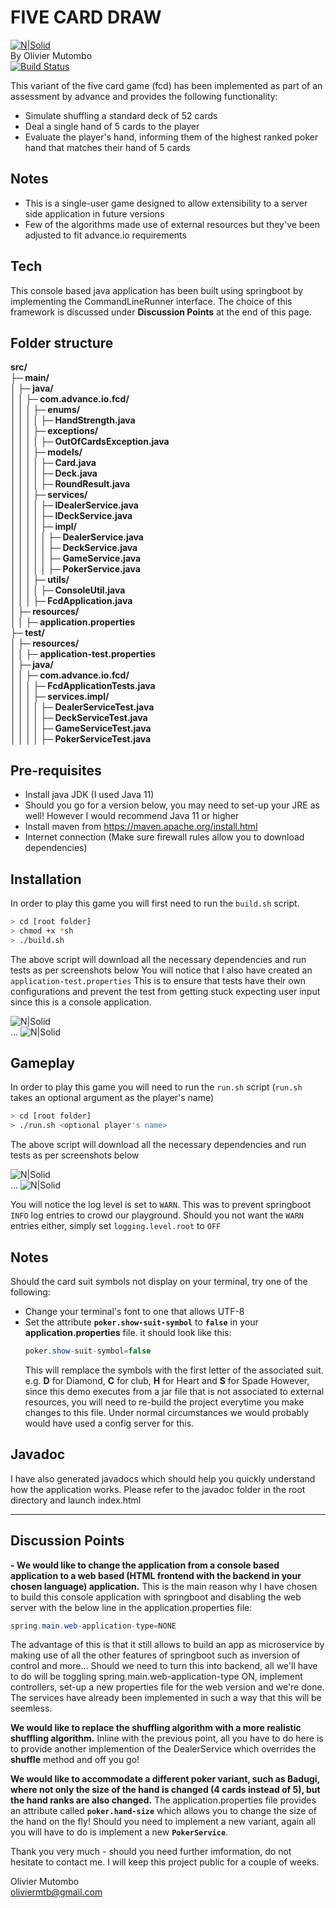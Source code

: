 # FIVE CARD DRAW
[![N|Solid](https://www.advance.io/wp-content/uploads/2016/09/advance.png)](https://www.advance.io/)   
By Olivier Mutombo  
[![Build Status](https://travis-ci.org/joemccann/dillinger.svg?branch=master)](https://travis-ci.org/joemccann/dillinger)

This variant of the five card game (fcd) has been implemented as part of an assessment by advance and provides the following functionality:

- Simulate shuffling a standard deck of 52 cards
- Deal a single hand of 5 cards to the player
- Evaluate the player's hand, informing them of the highest ranked poker hand that matches their hand of 5 cards

## Notes

- This is a single-user game designed to allow extensibility to a server side application in future versions
- Few of the algorithms made use of external resources but they've been adjusted to fit advance.io requirements

## Tech

This console based java application has been built using springboot by implementing the CommandLineRunner interface. The choice of this framework is discussed under **Discussion Points** at the end of this page.


## Folder structure

**src/  
├─ main/  
│  ├─ java/  
│  │  ├─ com.advance.io.fcd/  
│  │  │  ├─ enums/  
│  │  │  │  ├─ HandStrength.java  
│  │  │  ├─ exceptions/  
│  │  │  │  ├─ OutOfCardsException.java  
│  │  │  ├─ models/  
│  │  │  │  ├─ Card.java  
│  │  │  │  ├─ Deck.java  
│  │  │  │  ├─ RoundResult.java  
│  │  │  ├─ services/  
│  │  │  │  ├─ IDealerService.java  
│  │  │  │  ├─ IDeckService.java  
│  │  │  │  ├─ impl/  
│  │  │  │  │  ├─ DealerService.java  
│  │  │  │  │  ├─ DeckService.java  
│  │  │  │  │  ├─ GameService.java  
│  │  │  │  │  ├─ PokerService.java  
│  │  │  ├─ utils/  
│  │  │  │  ├─ ConsoleUtil.java  
│  │  │  ├─ FcdApplication.java  
│  ├─ resources/  
│  │  ├─ application.properties  
├─ test/  
│  ├─ resources/  
│  │  ├─ application-test.properties  
│  ├─ java/  
│  │  ├─ com.advance.io.fcd/  
│  │  │  ├─ FcdApplicationTests.java  
│  │  │  ├─ services.impl/  
│  │  │  │  ├─ DealerServiceTest.java  
│  │  │  │  ├─ DeckServiceTest.java  
│  │  │  │  ├─ GameServiceTest.java  
│  │  │  │  ├─ PokerServiceTest.java**
## Pre-requisites
- Install java JDK (I used Java 11)
- Should you go for a version below, you may need to set-up your JRE as well! However I would recommend Java 11 or higher
- Install maven from https://maven.apache.org/install.html
- Internet connection (Make sure firewall rules allow you to download dependencies)

## Installation
In order to play this game you will first need to run the `build.sh` script.

```sh
> cd [root folder]
> chmod +x *sh
> ./build.sh
```
The above script will download all the necessary dependencies and run tests as per screenshots below
You will notice that I also have created an `application-test.properties` This is to ensure that tests have their own configurations and prevent the test from getting stuck expecting user input since this is a console application.

![N|Solid](https://raw.githubusercontent.com/oliviermutombo/advance/main/screenshots/build1.png)  
...
![N|Solid](https://github.com/oliviermutombo/advance/blob/main/screenshots/build2.png?raw=true)

## Gameplay

In order to play this game you will need to run the `run.sh` script (`run.sh` takes an optional argument as the player's name)

```sh
> cd [root folder]
> ./run.sh <optional player's name>
```
The above script will download all the necessary dependencies and run tests as per screenshots below

![N|Solid](https://github.com/oliviermutombo/advance/blob/main/screenshots/play1.png?raw=true)  
...
![N|Solid](https://github.com/oliviermutombo/advance/blob/main/screenshots/play2.png?raw=true)

You will notice the log level is set to `WARN`. This was to prevent springboot `INFO` log entries to crowd our playground. Should you not want the `WARN` entries either, simply set `logging.level.root` to `OFF`
## Notes

Should the card suit symbols not display on your terminal, try one of the following:
- Change your terminal's font to one that allows UTF-8
- Set the attribute **`poker.show-suit-symbol`** to **`false`** in your **application.properties** file.
  it should look like this:
    ```java
    poker.show-suit-symbol=false
    ```
  This will remplace the symbols with the first letter of the associated suit. e.g. **D** for Diamond, **C** for club, **H** for Heart and **S** for Spade
  However, since this demo executes from a jar file that is not associated to external resources, you will need to re-build the project everytime you make changes to this file. Under normal circumstances we would probably would have used a config server for this.

## Javadoc

I have also generated javadocs which should help you quickly understand how the application works. Please refer to the javadoc folder in the root directory and launch index.html

***

## Discussion Points
**- We would like to change the application from a console based application to a web based (HTML frontend with the backend in your chosen language) application.**
This is the main reason why I have chosen to build this console application with springboot and disabling the web server with the below line in the application.properties file:
```java
spring.main.web-application-type=NONE
```
The advantage of this is that it still allows to build an app as microservice by making use of all the other features of springboot such as inversion of control and more...
Should we need to turn this into backend, all we'll have to do will be toggling spring.main.web-application-type ON, implement controllers, set-up a new properties file for the web version and we're done. The services have already been implemented in such a way that this will be seemless.

**We would like to replace the shuffling algorithm with a more realistic shuffling algorithm.**
Inline with the previous point, all you have to do here is to provide another implemention of the DealerService which overrides the **shuffle** method and off you go!

**We would like to accommodate a different poker variant, such as Badugi, where not only the size of the hand is changed (4 cards instead of 5), but the hand ranks are also changed.**
The application.properties file provides an attribute called **`poker.hand-size`** which allows you to change the size of the hand on the fly! Should you need to implement a new variant, again all you will have to do is implement a new **`PokerService`**.

Thank you very much - should you need further imformation, do not hesitate to contact me.
I will keep this project public for a couple of weeks.

Olivier Mutombo  
oliviermtb@gmail.com
